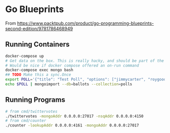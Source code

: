 # Go Blueprints

From https://www.packtpub.com/product/go-programming-blueprints-second-edition/9781786468949

## Running Containers

```sh
docker-compose up
# Get data on the box. This is really hacky, and should be part of the image.
# Would be nice if docker compose offered an on-run command
docker-compose exec mongo bash
## TODO Make this a sync.Once
export POLL='{"title": "Test Poll", "options": ["jimmycarter", "roygoode", "richardnixon", "arnoldschwarzenegger", "berniesanders"]}'
echo $POLL | mongoimport --db=ballots --collection=polls
```

## Running Programs

```sh
# from cmd/twittervotes
./twittervotes -mongoAddr 0.0.0.0:27017 -nsqAddr 0.0.0.0:4150
# from cmd/counter
./counter -lookupAddr 0.0.0.0:4161 -mongoAddr 0.0.0.0:27017
```
